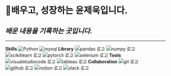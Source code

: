# 👋배우고, 성장하는 윤제욱입니다.
## _배운 내용을 기록하는 곳입니다._
---

**Skills**
![Python](https://img.shields.io/badge/python-3776AB?style=for-the-badge&logo=python&logoColor=white "Python 로고")  ![mysql](https://img.shields.io/badge/mysql-4479A1?style=for-the-badge&logo=mysql&logoColor=white "mysql 로고") 
**Library**
![pandas 로고](https://img.shields.io/badge/pandas-150458?style=for-the-badge&logo=pandas&logoColor=white "pandas 로고") ![numpy 로고](https://img.shields.io/badge/numpy-013243?style=for-the-badge&logo=numpy&logoColor=white "numpy 로고") 
![scikitlearn 로고](https://img.shields.io/badge/scikitlearn-F7931E?style=for-the-badge&logo=scikitlearn&logoColor=white "scikitlearn  로고") ![pytorch 로고](https://img.shields.io/badge/pytorch-EE4C2C?style=for-the-badge&logo=pytorch&logoColor=white "pytorch  로고") ![selenium 로고](https://img.shields.io/badge/selenium-43B02A?style=for-the-badge&logo=selenium&logoColor=white "selenium  로고") 
**Tools**
![visualstudiocode 로고](https://img.shields.io/badge/visualstudiocode-007ACC?style=for-the-badge&logo=visualstudiocode&logoColor=white "visualstudiocode 로고") ![tableau 로고](https://img.shields.io/badge/tableau-E97627?style=for-the-badge&logo=tableau&logoColor=white "tableau 로고")
**Collaboration**
![git 로고](https://img.shields.io/badge/git-F05032?style=for-the-badge&logo=git&logoColor=white "git 로고") ![github 로고](https://img.shields.io/badge/github-181717?style=for-the-badge&logo=github&logoColor=white "github 로고") ![notion 로고](https://img.shields.io/badge/notion-000000?style=for-the-badge&logo=notion&logoColor=white "notion 로고") ![slack 로고](https://img.shields.io/badge/slack-4A154B?style=for-the-badge&logo=slack&logoColor=white "slack 로고") 
